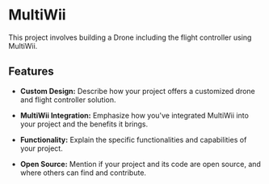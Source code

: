 # MultiWii
This project involves building a Drone including the flight controller using MultiWii.
## Features

- **Custom Design:** Describe how your project offers a customized drone and flight controller solution.

- **MultiWii Integration:** Emphasize how you've integrated MultiWii into your project and the benefits it brings.

- **Functionality:** Explain the specific functionalities and capabilities of your project.

- **Open Source:** Mention if your project and its code are open source, and where others can find and contribute.
